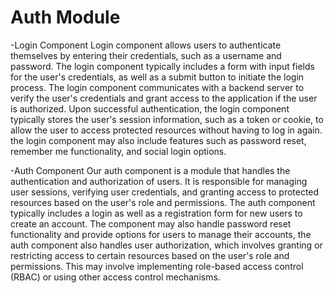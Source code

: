 # Auth Module

-Login Component
Login component allows users to authenticate themselves by entering their credentials, such as a username and password. The login component typically includes a form with input fields for the user's credentials, as well as a submit button to initiate the login process.
The login component communicates with a backend server to verify the user's credentials and grant access to the application if the user is authorized. Upon successful authentication, the login component typically stores the user's session information, such as a token or cookie, to allow the user to access protected resources without having to log in again.
the login component may also include features such as password reset, remember me functionality, and social login options.

-Auth Component
Our auth component is a module that handles the authentication and authorization of users. It is responsible for managing user sessions, verifying user credentials, and granting access to protected resources based on the user's role and permissions.
The auth component typically includes a login as well as a registration form for new users to create an account. The component may also handle password reset functionality and provide options for users to manage their accounts,
the auth component also handles user authorization, which involves granting or restricting access to certain resources based on the user's role and permissions. This may involve implementing role-based access control (RBAC) or using other access control mechanisms.
